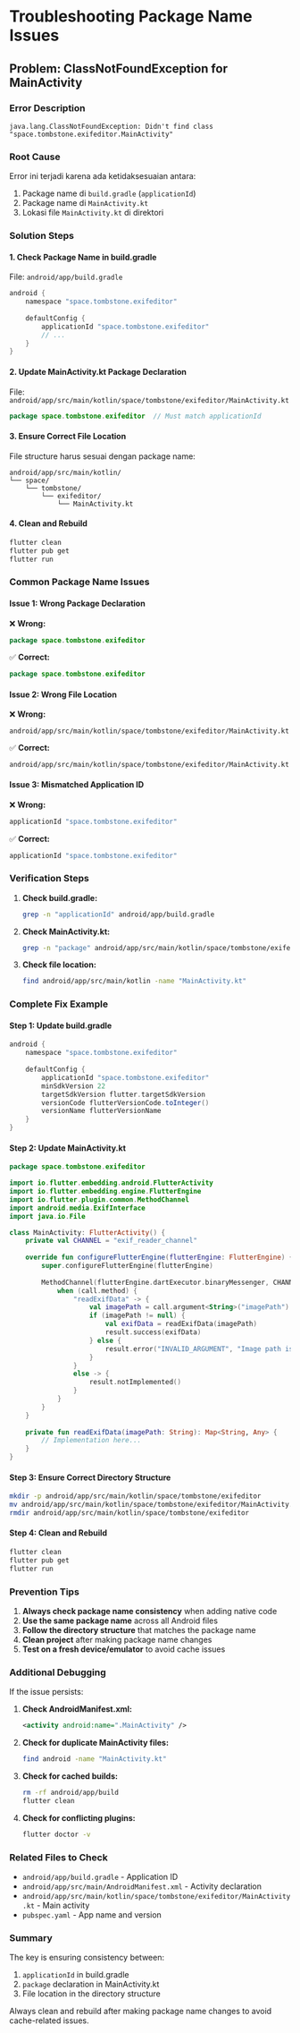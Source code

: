 # Troubleshooting Package Name Issues

## Problem: ClassNotFoundException for MainActivity

### Error Description
```
java.lang.ClassNotFoundException: Didn't find class "space.tombstone.exifeditor.MainActivity"
```

### Root Cause
Error ini terjadi karena ada ketidaksesuaian antara:
1. Package name di `build.gradle` (`applicationId`)
2. Package name di `MainActivity.kt`
3. Lokasi file `MainActivity.kt` di direktori

### Solution Steps

#### 1. Check Package Name in build.gradle
File: `android/app/build.gradle`
```gradle
android {
    namespace "space.tombstone.exifeditor"
    
    defaultConfig {
        applicationId "space.tombstone.exifeditor"
        // ...
    }
}
```

#### 2. Update MainActivity.kt Package Declaration
File: `android/app/src/main/kotlin/space/tombstone/exifeditor/MainActivity.kt`
```kotlin
package space.tombstone.exifeditor  // Must match applicationId
```

#### 3. Ensure Correct File Location
File structure harus sesuai dengan package name:
```
android/app/src/main/kotlin/
└── space/
    └── tombstone/
        └── exifeditor/
            └── MainActivity.kt
```

#### 4. Clean and Rebuild
```bash
flutter clean
flutter pub get
flutter run
```

### Common Package Name Issues

#### Issue 1: Wrong Package Declaration
❌ **Wrong:**
```kotlin
package space.tombstone.exifeditor
```

✅ **Correct:**
```kotlin
package space.tombstone.exifeditor
```

#### Issue 2: Wrong File Location
❌ **Wrong:**
```
android/app/src/main/kotlin/space/tombstone/exifeditor/MainActivity.kt
```

✅ **Correct:**
```
android/app/src/main/kotlin/space/tombstone/exifeditor/MainActivity.kt
```

#### Issue 3: Mismatched Application ID
❌ **Wrong:**
```gradle
applicationId "space.tombstone.exifeditor"
```

✅ **Correct:**
```gradle
applicationId "space.tombstone.exifeditor"
```

### Verification Steps

1. **Check build.gradle:**
   ```bash
   grep -n "applicationId" android/app/build.gradle
   ```

2. **Check MainActivity.kt:**
   ```bash
   grep -n "package" android/app/src/main/kotlin/space/tombstone/exifeditor/MainActivity.kt
   ```

3. **Check file location:**
   ```bash
   find android/app/src/main/kotlin -name "MainActivity.kt"
   ```

### Complete Fix Example

#### Step 1: Update build.gradle
```gradle
android {
    namespace "space.tombstone.exifeditor"
    
    defaultConfig {
        applicationId "space.tombstone.exifeditor"
        minSdkVersion 22
        targetSdkVersion flutter.targetSdkVersion
        versionCode flutterVersionCode.toInteger()
        versionName flutterVersionName
    }
}
```

#### Step 2: Update MainActivity.kt
```kotlin
package space.tombstone.exifeditor

import io.flutter.embedding.android.FlutterActivity
import io.flutter.embedding.engine.FlutterEngine
import io.flutter.plugin.common.MethodChannel
import android.media.ExifInterface
import java.io.File

class MainActivity: FlutterActivity() {
    private val CHANNEL = "exif_reader_channel"
    
    override fun configureFlutterEngine(flutterEngine: FlutterEngine) {
        super.configureFlutterEngine(flutterEngine)
        
        MethodChannel(flutterEngine.dartExecutor.binaryMessenger, CHANNEL).setMethodCallHandler { call, result ->
            when (call.method) {
                "readExifData" -> {
                    val imagePath = call.argument<String>("imagePath")
                    if (imagePath != null) {
                        val exifData = readExifData(imagePath)
                        result.success(exifData)
                    } else {
                        result.error("INVALID_ARGUMENT", "Image path is required", null)
                    }
                }
                else -> {
                    result.notImplemented()
                }
            }
        }
    }
    
    private fun readExifData(imagePath: String): Map<String, Any> {
        // Implementation here...
    }
}
```

#### Step 3: Ensure Correct Directory Structure
```bash
mkdir -p android/app/src/main/kotlin/space/tombstone/exifeditor
mv android/app/src/main/kotlin/space/tombstone/exifeditor/MainActivity.kt android/app/src/main/kotlin/space/tombstone/exifeditor/
rmdir android/app/src/main/kotlin/space/tombstone/exifeditor
```

#### Step 4: Clean and Rebuild
```bash
flutter clean
flutter pub get
flutter run
```

### Prevention Tips

1. **Always check package name consistency** when adding native code
2. **Use the same package name** across all Android files
3. **Follow the directory structure** that matches the package name
4. **Clean project** after making package name changes
5. **Test on a fresh device/emulator** to avoid cache issues

### Additional Debugging

If the issue persists:

1. **Check AndroidManifest.xml:**
   ```xml
   <activity android:name=".MainActivity" />
   ```

2. **Check for duplicate MainActivity files:**
   ```bash
   find android -name "MainActivity.kt"
   ```

3. **Check for cached builds:**
   ```bash
   rm -rf android/app/build
   flutter clean
   ```

4. **Check for conflicting plugins:**
   ```bash
   flutter doctor -v
   ```

### Related Files to Check

- `android/app/build.gradle` - Application ID
- `android/app/src/main/AndroidManifest.xml` - Activity declaration
- `android/app/src/main/kotlin/space/tombstone/exifeditor/MainActivity.kt` - Main activity
- `pubspec.yaml` - App name and version

### Summary

The key is ensuring consistency between:
1. `applicationId` in build.gradle
2. `package` declaration in MainActivity.kt
3. File location in the directory structure

Always clean and rebuild after making package name changes to avoid cache-related issues. 